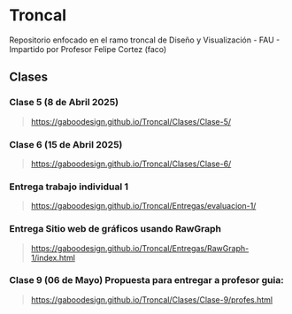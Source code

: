 # Troncal
Repositorio enfocado en el ramo troncal de Diseño y Visualización - FAU - Impartido por Profesor Felipe Cortez (faco)

## Clases  
### Clase 5 (8 de Abril 2025)  
> https://gaboodesign.github.io/Troncal/Clases/Clase-5/
### Clase 6 (15 de Abril 2025)  
> https://gaboodesign.github.io/Troncal/Clases/Clase-6/
### Entrega trabajo individual 1
>https://gaboodesign.github.io/Troncal/Entregas/evaluacion-1/
### Entrega Sitio web de gráficos usando RawGraph
>https://gaboodesign.github.io/Troncal/Entregas/RawGraph-1/index.html
### Clase 9 (06 de Mayo) Propuesta para entregar a profesor guia:
>https://gaboodesign.github.io/Troncal/Clases/Clase-9/profes.html
